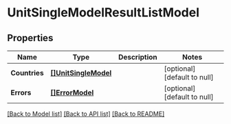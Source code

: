 # UnitSingleModelResultListModel

## Properties
Name | Type | Description | Notes
------------ | ------------- | ------------- | -------------
**Countries** | [**[]UnitSingleModel**](UnitSingleModel.md) |  | [optional] [default to null]
**Errors** | [**[]ErrorModel**](ErrorModel.md) |  | [optional] [default to null]

[[Back to Model list]](../README.md#documentation-for-models) [[Back to API list]](../README.md#documentation-for-api-endpoints) [[Back to README]](../README.md)

